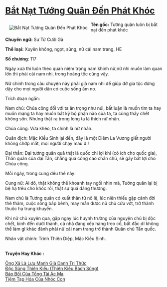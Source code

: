 <a href="https://utruyen.com/bat-nat-tuong-quan-den-phat-khoc/19239/" title="Bắt Nạt Tướng Quân Đến Phát Khóc"><h1>Bắt Nạt Tướng Quân Đến Phát Khóc</h1></a><div style="display:table"><img align="right" style="float: left; padding: 10px;" src="https://utruyen.com/images/story/200x260/bat-nat-tuong-quan-den-phat-khoc.jpg" alt="Bắt Nạt Tướng Quân Đến Phát Khóc"><b>Tên gốc:</b> Tướng quân luôn bị bắt nạt đến phát khóc<p></p><b>Chuyển ngữ:</b> Sư Tử Cưỡi Gà<p></p><b>Thể loại:</b> Xuyên không, ngọt, sủng, nữ cải nam trang, HE<p></p><b>Số chương</b>: 117<p></p>Ngày xưa thì luôn theo quan niệm trọng nam khinh nữ,nữ nhi muốn làm quan lớn thì phải cải nam nhi, trong hoàng tộc cũng vậy.<p></p>Nữ chính trong câu chuyện này phải giả nam nhi để giúp đỡ gia tộc đứng dậy cho mọi người dân có cuộc sống ấm no.<p></p>Trích đoạn ngắn:<p></p>Nam chủ: Chúa công đối với ta ân trọng như núi, bất luận là muốn tim ta hay muốn mạng ta hay muốn bất kỳ bộ phận nào của ta, ta cũng thấy chết không sờn. Nhưng thật ra trong lòng ta là thích nữ nhân.<p></p>Chúa công: Vừa khéo, ta chính là nữ nhân. <p></p>Quân địch: Mặc Kiều Sinh lại đến, đây là một Diêm La Vương giết người không chớp mắt, mọi người chạy mau đi! <p></p>Đại thần: Đại tướng quân quả thật là quốc chi lợi khí (có ích cho quốc gia), Thần quân của đại Tấn, chẳng qua công cao chấn chủ, sẽ gây bất lợi cho Chúa công. <p></p>Mỗi ngày, trong cung đều thế này:<p></p>Cung nữ: Ai dô, thật không thể khoanh tay ngồi nhìn mà, Tướng quân lại bị bệ hạ trêu cho khóc rồi, thật sự quá đáng thương.<p></p>Nam chủ là Tướng quân có xuất thân từ nô lệ, lúc niên thiếu gặp cảnh đời thê thảm, cuộc sống bấp bênh, may mắn được nữ chủ cứu vớt, trở thành thuộc hạ trung khuyển.<p></p>Khi nữ chủ xuyên qua, gặp ngay lúc huynh trưởng của nguyên chủ bị độc chết, binh đến dưới thành, cả nhà đang xếp hàng treo cổ, bất đắc dĩ không thể làm gì khác đành phải nữ cải nam trang trở thành Quân chủ Tấn quốc.<p></p>Nhân vật chính: Trình Thiên Diệp, Mặc Kiều Sinh.</div><p><br><b>Truyện Hay Khác :</b></p><a href="https://utruyen.com/ong-xa-la-luu-manh-gia-danh-tri-thuc/15663/" alt="Ông Xã Là Lưu Manh Giả Danh Tri Thức">Ông Xã Là Lưu Manh Giả Danh Tri Thức</a><br/><a href="https://github.com/quanluxury/ngontinhhot/tree/master/truyenhay/16809/" alt="Độc Sủng Thiên Kiều (Thiên Kiều Bách Sủng)">Độc Sủng Thiên Kiều (Thiên Kiều Bách Sủng)</a><br/><a href="https://github.com/quanluxury/truyenhot/tree/master/truyenhay/17576/" alt="Bảo Bối Của Tổng Tài Ác Ma">Bảo Bối Của Tổng Tài Ác Ma</a><br/><a href="https://www.pinterest.com/pin/669629038332437212" alt="Tiệm Tạp Hóa Của Nhóc Con">Tiệm Tạp Hóa Của Nhóc Con</a><br/>